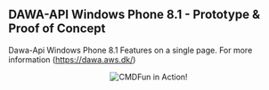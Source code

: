 ## DAWA-API Windows Phone 8.1 - Prototype & Proof of Concept
Dawa-Api Windows Phone 8.1
Features on a single page.
For more information (https://dawa.aws.dk/)

<p align="center">
  <img alt="CMDFun in Action!" src="https://img4.keyforweb.it/wp-content/uploads/2014/04/windows-phone-8-1.jpg">
</p>
